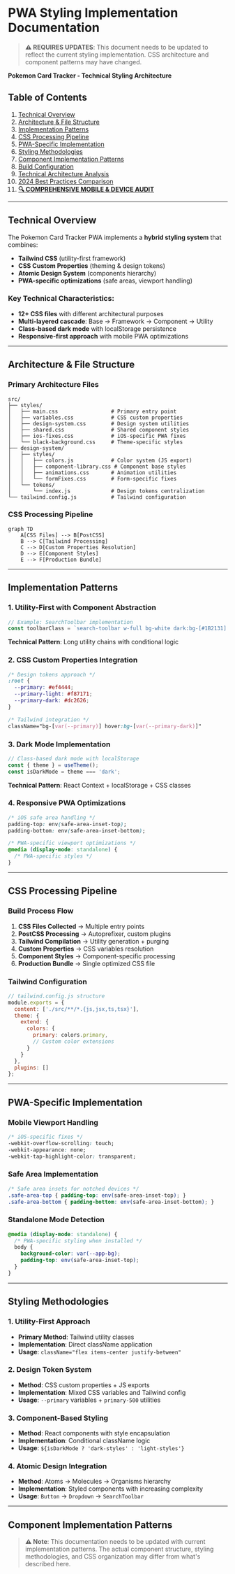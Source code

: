 # PWA Styling Implementation Documentation

> **⚠️ REQUIRES UPDATES**: This document needs to be updated to reflect the current styling implementation. CSS architecture and component patterns may have changed.

**Pokemon Card Tracker - Technical Styling Architecture**

## Table of Contents
1. [Technical Overview](#technical-overview)
2. [Architecture & File Structure](#architecture--file-structure)
3. [Implementation Patterns](#implementation-patterns)
4. [CSS Processing Pipeline](#css-processing-pipeline)
5. [PWA-Specific Implementation](#pwa-specific-implementation)
6. [Styling Methodologies](#styling-methodologies)
7. [Component Implementation Patterns](#component-implementation-patterns)
8. [Build Configuration](#build-configuration)
9. [Technical Architecture Analysis](#technical-architecture-analysis)
10. [2024 Best Practices Comparison](#2024-best-practices-comparison)
11. [**🔍 COMPREHENSIVE MOBILE & DEVICE AUDIT**](#comprehensive-mobile--device-audit)

---

## Technical Overview

The Pokemon Card Tracker PWA implements a **hybrid styling system** that combines:

- **Tailwind CSS** (utility-first framework)
- **CSS Custom Properties** (theming & design tokens)
- **Atomic Design System** (components hierarchy)
- **PWA-specific optimizations** (safe areas, viewport handling)

### Key Technical Characteristics:
- **12+ CSS files** with different architectural purposes
- **Multi-layered cascade**: Base → Framework → Component → Utility
- **Class-based dark mode** with localStorage persistence
- **Responsive-first approach** with mobile PWA optimizations

---

## Architecture & File Structure

### **Primary Architecture Files**
```
src/
├── styles/
│   ├── main.css                 # Primary entry point
│   ├── variables.css            # CSS custom properties
│   ├── design-system.css        # Design system utilities
│   ├── shared.css               # Shared component styles
│   ├── ios-fixes.css            # iOS-specific PWA fixes
│   └── black-background.css     # Theme-specific styles
├── design-system/
│   ├── styles/
│   │   ├── colors.js            # Color system (JS export)
│   │   ├── component-library.css # Component base styles
│   │   ├── animations.css       # Animation utilities
│   │   └── formFixes.css        # Form-specific fixes
│   └── tokens/
│       └── index.js             # Design tokens centralization
└── tailwind.config.js           # Tailwind configuration
```

### **CSS Processing Pipeline**
```mermaid
graph TD
    A[CSS Files] --> B[PostCSS]
    B --> C[Tailwind Processing]
    C --> D[Custom Properties Resolution]
    D --> E[Component Styles]
    E --> F[Production Bundle]
```

---

## Implementation Patterns

### **1. Utility-First with Component Abstraction**
```javascript
// Example: SearchToolbar implementation
const toolbarClass = `search-toolbar w-full bg-white dark:bg-[#1B2131] py-3 px-4 flex flex-col sm:flex-row items-stretch sm:items-center gap-3 ${isDarkMode ? 'shadow-sm' : ''} rounded-md border border-[#ffffff33] dark:border-[#ffffff1a] ${className}`;
```

**Technical Pattern**: Long utility chains with conditional logic

### **2. CSS Custom Properties Integration**
```css
/* Design tokens approach */
:root {
  --primary: #ef4444;
  --primary-light: #f87171;
  --primary-dark: #dc2626;
}

/* Tailwind integration */
className="bg-[var(--primary)] hover:bg-[var(--primary-dark)]"
```

### **3. Dark Mode Implementation**
```javascript
// Class-based dark mode with localStorage
const { theme } = useTheme();
const isDarkMode = theme === 'dark';
```

**Technical Pattern**: React Context + localStorage + CSS classes

### **4. Responsive PWA Optimizations**
```css
/* iOS safe area handling */
padding-top: env(safe-area-inset-top);
padding-bottom: env(safe-area-inset-bottom);

/* PWA-specific viewport optimizations */
@media (display-mode: standalone) {
  /* PWA-specific styles */
}
```

---

## CSS Processing Pipeline

### **Build Process Flow**
1. **CSS Files Collected** → Multiple entry points
2. **PostCSS Processing** → Autoprefixer, custom plugins
3. **Tailwind Compilation** → Utility generation + purging
4. **Custom Properties** → CSS variables resolution
5. **Component Styles** → Component-specific processing
6. **Production Bundle** → Single optimized CSS file

### **Tailwind Configuration**
```javascript
// tailwind.config.js structure
module.exports = {
  content: ['./src/**/*.{js,jsx,ts,tsx}'],
  theme: {
    extend: {
      colors: {
        primary: colors.primary,
        // Custom color extensions
      }
    }
  },
  plugins: []
};
```

---

## PWA-Specific Implementation

### **Mobile Viewport Handling**
```css
/* iOS-specific fixes */
-webkit-overflow-scrolling: touch;
-webkit-appearance: none;
-webkit-tap-highlight-color: transparent;
```

### **Safe Area Implementation**
```css
/* Safe area insets for notched devices */
.safe-area-top { padding-top: env(safe-area-inset-top); }
.safe-area-bottom { padding-bottom: env(safe-area-inset-bottom); }
```

### **Standalone Mode Detection**
```css
@media (display-mode: standalone) {
  /* PWA-specific styling when installed */
  body { 
    background-color: var(--app-bg);
    padding-top: env(safe-area-inset-top);
  }
}
```

---

## Styling Methodologies

### **1. Utility-First Approach**
- **Primary Method**: Tailwind utility classes
- **Implementation**: Direct className application
- **Usage**: `className="flex items-center justify-between"`

### **2. Design Token System**
- **Method**: CSS custom properties + JS exports
- **Implementation**: Mixed CSS variables and Tailwind config
- **Usage**: `--primary` variables + `primary-500` utilities

### **3. Component-Based Styling**
- **Method**: React components with style encapsulation
- **Implementation**: Conditional className logic
- **Usage**: `${isDarkMode ? 'dark-styles' : 'light-styles'}`

### **4. Atomic Design Integration**
- **Method**: Atoms → Molecules → Organisms hierarchy
- **Implementation**: Styled components with increasing complexity
- **Usage**: `Button` → `Dropdown` → `SearchToolbar`

---

## Component Implementation Patterns

> **⚠️ Note**: This documentation needs to be updated with current implementation patterns. The actual component structure, styling methodologies, and CSS organization may differ from what's described here. 